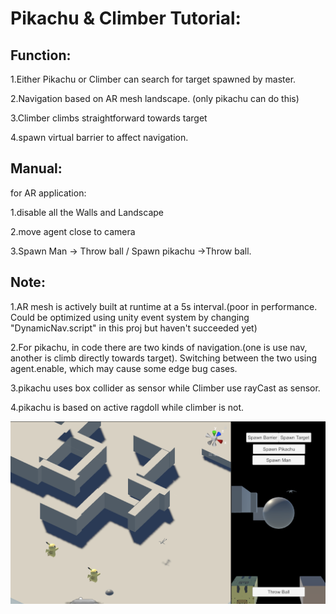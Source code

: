 # Pikachu & Climber Tutorial:

## Function:

1.Either Pikachu or Climber can search for target spawned by master.

2.Navigation based on AR mesh landscape. (only pikachu can do this)

3.Climber climbs straightforward towards target

4.spawn virtual barrier to affect navigation.


## Manual:

for AR application:

1.disable all the Walls and Landscape

2.move agent close to camera

3.Spawn Man -> Throw ball / Spawn pikachu ->Throw ball.

## Note:

1.AR mesh is actively built at runtime at a 5s interval.(poor in performance. Could be optimized using unity event system by changing "DynamicNav.script" in this proj but haven't succeeded yet)

2.For pikachu, in code there are two kinds of navigation.(one is use nav, another is climb directly towards target). Switching between the two using agent.enable, which may cause some edge bug cases.

3.pikachu uses box collider as sensor while Climber use rayCast as sensor.

4.pikachu is based on active ragdoll while climber is not.

![Demo](./rag2_armesh.png)
